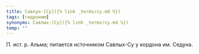 ```yaml
---
title: Савлух-[Су]({% link _terms/су.md %})
tags: [гидроним]
synonyms: Савлых-[Су]({% link _terms/су.md %})
temp: ""
---
```


П. ист. р. Альма; питается источником Савлых-Су у кордона им. Седуна.
